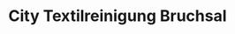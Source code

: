 ---
title: "City Textilreinigung Bruchsal"
url: /bruchsal/city-textilreinigung-bruchsal/
shop: Wäscherei
---